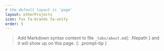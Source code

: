 ```yaml
---
# the default layout is 'page'
layout: otherProjects
icon: fas fa-brands fa-unity
order: 5
---
```


> Add Markdown syntax content to file `_tabs/about.md`{: .filepath } and it will show up on this page.
{: .prompt-tip }
